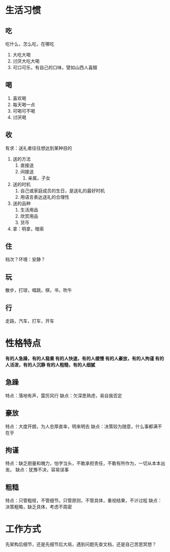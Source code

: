 # 生活习惯
## 吃
吃什么，怎么吃，在哪吃

1. 大吃大喝
2. 讨厌大吃大喝
3. 可口可乐，有自己的口味，譬如山西人喜醋

## 喝

1. 喜欢喝
2. 每天喝一点
3. 可喝可不喝
4. 讨厌喝

## 收

有求：送礼者往往想达到某种目的

1. 送的方法
	1. 直接送
	2. 间接送
		1. 亲属，子女
2. 送的时机
	1. 自己或家庭成员的生日，是送礼的最好时机
	2. 用语言表达送礼的合理性
3. 送的品种
	1. 生活用品
	2. 欣赏用品
	3. 货币
4. 拿：明拿，暗索

## 住
档次？环境：安静？

## 玩
散步，打球，唱跳，棋，书，吹牛

## 行
走路，汽车，打车，开车

# 性格特点

**有的人急躁，有的人稳重
有的人快速，有的人缓慢
有的人豪放，有的人拘谨
有的人活泼，有的人沉静
有的人粗糙，有的人细腻**

## 急躁

特点：落地有声，雷厉风行
缺点：欠深思熟虑，易自我否定

## 豪放

特点：大度开朗，为人忠厚直率，明来明去
缺点：决策较为随意，什么事都满不在乎

## 拘谨

特点：缺乏胆量和魄力，怕字当头，不敢承担责任，不敢有所作为，一切从本本出发。
缺点：犹豫不决，容易误事

## 粗糙

特点：只管粗枝，不管细节。只管原则，不管具体，重视结果，不计过程
缺点：决策粗略，缺乏具体，考虑不周密

# 工作方式

先架构后细节，还是先细节后大局，遇到问题先查文档，还是自己苦思冥想？


